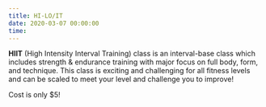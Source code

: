 ```yaml
---
title: HI-LO/IT
date: 2020-03-07 00:00:00
time:
---
```


**HIIT** (High Intensity Interval Training) class is an interval-base class which includes strength & endurance training with major focus on full body, form, and technique. This class is exciting and challenging for all fitness levels and can be scaled to meet your level and challenge you to improve\!

Cost is only $5\!